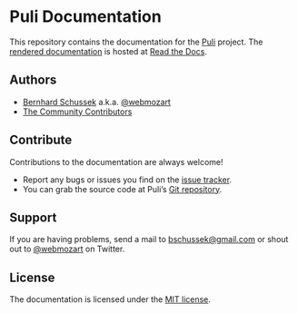 Puli Documentation
==================

This repository contains the documentation for the [Puli] project. The [rendered
documentation] is hosted at [Read the Docs].

Authors
-------

* [Bernhard Schussek] a.k.a. [@webmozart]
* [The Community Contributors]

Contribute
----------

Contributions to the documentation are always welcome!

* Report any bugs or issues you find on the [issue tracker].
* You can grab the source code at Puli’s [Git repository].

Support
-------

If you are having problems, send a mail to bschussek@gmail.com or shout out to
[@webmozart] on Twitter.

License
-------

The documentation is licensed under the [MIT license].

[Puli]: https://github.com/puli/puli
[rendered documentation]: https://docs.puli.io/en/latest/index.html
[Read the Docs]: https://readthedocs.org
[Bernhard Schussek]: http://webmozarts.com
[The Community Contributors]: https://github.com/puli/docs/graphs/contributors
[issue tracker]: https://github.com/puli/docs/issues
[Git repository]: https://github.com/puli/docs
[@webmozart]: https://twitter.com/webmozart
[MIT license]: LICENSE
